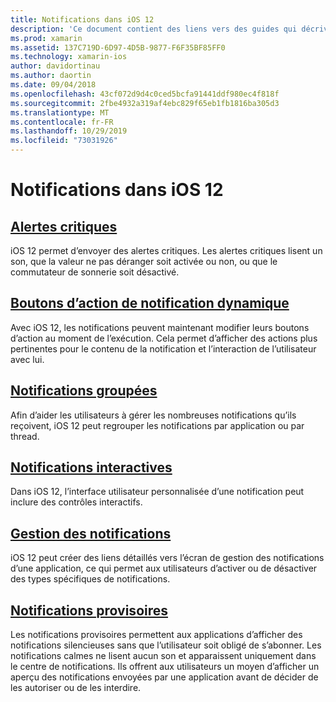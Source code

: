 ```yaml
---
title: Notifications dans iOS 12
description: 'Ce document contient des liens vers des guides qui décrivent comment utiliser diverses fonctionnalités liées aux notifications introduites dans iOS 12 : notifications provisoires, notifications groupées, gestion des notifications, notifications interactives, boutons d’action de notification dynamique, alertes critiques et.'
ms.prod: xamarin
ms.assetid: 137C719D-6D97-4D5B-9877-F6F35BF85FF0
ms.technology: xamarin-ios
author: davidortinau
ms.author: daortin
ms.date: 09/04/2018
ms.openlocfilehash: 43cf072d9d4c0ced5bcfa91441ddf980ec4f818f
ms.sourcegitcommit: 2fbe4932a319af4ebc829f65eb1fb1816ba305d3
ms.translationtype: MT
ms.contentlocale: fr-FR
ms.lasthandoff: 10/29/2019
ms.locfileid: "73031926"
---
```

# <a name="notifications-in-ios-12"></a>Notifications dans iOS 12

## <a name="critical-alertscritical-alertsmd"></a>[Alertes critiques](critical-alerts.md)

iOS 12 permet d’envoyer des alertes critiques. Les alertes critiques lisent un son, que la valeur ne pas déranger soit activée ou non, ou que le commutateur de sonnerie soit désactivé.

## <a name="dynamic-notification-action-buttonsdynamic-actionsmd"></a>[Boutons d’action de notification dynamique](dynamic-actions.md)

Avec iOS 12, les notifications peuvent maintenant modifier leurs boutons d’action au moment de l’exécution.
Cela permet d’afficher des actions plus pertinentes pour le contenu de la notification et l’interaction de l’utilisateur avec lui.

## <a name="grouped-notificationsgroupedmd"></a>[Notifications groupées](grouped.md)

Afin d’aider les utilisateurs à gérer les nombreuses notifications qu’ils reçoivent, iOS 12 peut regrouper les notifications par application ou par thread.

## <a name="interactive-notificationsinteractivemd"></a>[Notifications interactives](interactive.md)

Dans iOS 12, l’interface utilisateur personnalisée d’une notification peut inclure des contrôles interactifs.

## <a name="notification-managementmanagementmd"></a>[Gestion des notifications](management.md)

iOS 12 peut créer des liens détaillés vers l’écran de gestion des notifications d’une application, ce qui permet aux utilisateurs d’activer ou de désactiver des types spécifiques de notifications.

## <a name="provisional-notificationsprovisionalmd"></a>[Notifications provisoires](provisional.md)

Les notifications provisoires permettent aux applications d’afficher des notifications silencieuses sans que l’utilisateur soit obligé de s’abonner. Les notifications calmes ne lisent aucun son et apparaissent uniquement dans le centre de notifications. Ils offrent aux utilisateurs un moyen d’afficher un aperçu des notifications envoyées par une application avant de décider de les autoriser ou de les interdire.
